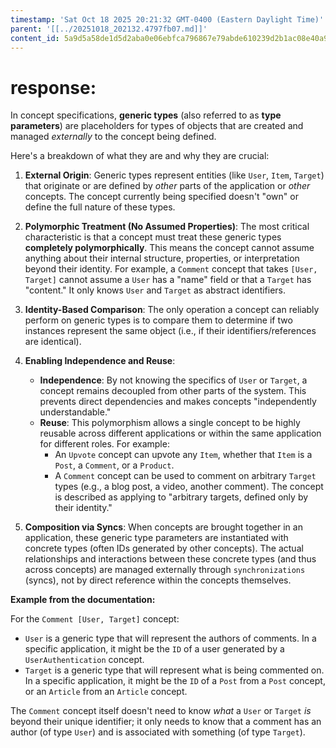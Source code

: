 ```yaml
---
timestamp: 'Sat Oct 18 2025 20:21:32 GMT-0400 (Eastern Daylight Time)'
parent: '[[../20251018_202132.4797fb07.md]]'
content_id: 5a9d5a58de1d5d2aba0e06ebfca796867e79abde610239d2b1ac08e40a99cd78
---
```


# response:

In concept specifications, **generic types** (also referred to as **type parameters**) are placeholders for types of objects that are created and managed *externally* to the concept being defined.

Here's a breakdown of what they are and why they are crucial:

1. **External Origin**: Generic types represent entities (like `User`, `Item`, `Target`) that originate or are defined by *other* parts of the application or *other* concepts. The concept currently being specified doesn't "own" or define the full nature of these types.

2. **Polymorphic Treatment (No Assumed Properties)**: The most critical characteristic is that a concept must treat these generic types **completely polymorphically**. This means the concept cannot assume anything about their internal structure, properties, or interpretation beyond their identity. For example, a `Comment` concept that takes `[User, Target]` cannot assume a `User` has a "name" field or that a `Target` has "content." It only knows `User` and `Target` as abstract identifiers.

3. **Identity-Based Comparison**: The only operation a concept can reliably perform on generic types is to compare them to determine if two instances represent the same object (i.e., if their identifiers/references are identical).

4. **Enabling Independence and Reuse**:
   * **Independence**: By not knowing the specifics of `User` or `Target`, a concept remains decoupled from other parts of the system. This prevents direct dependencies and makes concepts "independently understandable."
   * **Reuse**: This polymorphism allows a single concept to be highly reusable across different applications or within the same application for different roles. For example:
     * An `Upvote` concept can upvote any `Item`, whether that `Item` is a `Post`, a `Comment`, or a `Product`.
     * A `Comment` concept can be used to comment on arbitrary `Target` types (e.g., a blog post, a video, another comment).
       The concept is described as applying to "arbitrary targets, defined only by their identity."

5. **Composition via Syncs**: When concepts are brought together in an application, these generic type parameters are instantiated with concrete types (often IDs generated by other concepts). The actual relationships and interactions between these concrete types (and thus across concepts) are managed externally through `synchronizations` (syncs), not by direct reference within the concepts themselves.

**Example from the documentation:**

For the `Comment [User, Target]` concept:

* `User` is a generic type that will represent the authors of comments. In a specific application, it might be the `ID` of a user generated by a `UserAuthentication` concept.
* `Target` is a generic type that will represent what is being commented on. In a specific application, it might be the `ID` of a `Post` from a `Post` concept, or an `Article` from an `Article` concept.

The `Comment` concept itself doesn't need to know *what* a `User` or `Target` *is* beyond their unique identifier; it only needs to know that a comment has an author (of type `User`) and is associated with something (of type `Target`).
